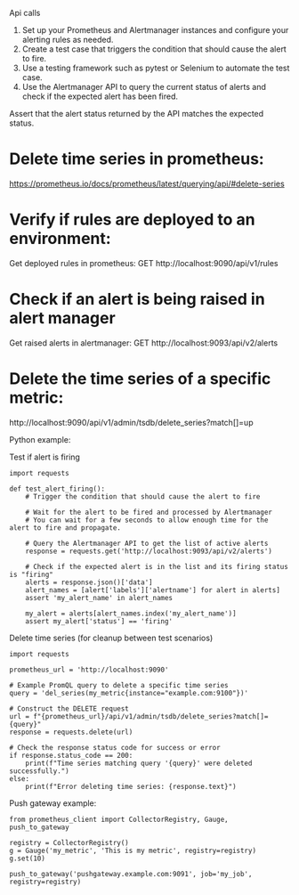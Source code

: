 Api calls

1. Set up your Prometheus and Alertmanager instances and configure your alerting rules as needed.
2. Create a test case that triggers the condition that should cause the alert to fire.
3. Use a testing framework such as pytest or Selenium to automate the test case.
4. Use the Alertmanager API to query the current status of alerts and check if the expected alert has been fired.

Assert that the alert status returned by the API matches the expected status.

# Delete time series in prometheus:
https://prometheus.io/docs/prometheus/latest/querying/api/#delete-series

# Verify if rules are deployed to an environment:

Get deployed rules in prometheus: GET http://localhost:9090/api/v1/rules

# Check if an alert is being raised in alert manager
Get raised alerts in alertmanager: GET http://localhost:9093/api/v2/alerts

# Delete the time series of a specific metric:
http://localhost:9090/api/v1/admin/tsdb/delete_series?match[]=up

Python example:

Test if alert is firing

```
import requests

def test_alert_firing():
    # Trigger the condition that should cause the alert to fire

    # Wait for the alert to be fired and processed by Alertmanager
    # You can wait for a few seconds to allow enough time for the alert to fire and propagate.

    # Query the Alertmanager API to get the list of active alerts
    response = requests.get('http://localhost:9093/api/v2/alerts')

    # Check if the expected alert is in the list and its firing status is "firing"
    alerts = response.json()['data']
    alert_names = [alert['labels']['alertname'] for alert in alerts]
    assert 'my_alert_name' in alert_names

    my_alert = alerts[alert_names.index('my_alert_name')]
    assert my_alert['status'] == 'firing'
```

Delete time series (for cleanup between test scenarios)
```
import requests

prometheus_url = 'http://localhost:9090'

# Example PromQL query to delete a specific time series
query = 'del_series(my_metric{instance="example.com:9100"})'

# Construct the DELETE request
url = f"{prometheus_url}/api/v1/admin/tsdb/delete_series?match[]={query}"
response = requests.delete(url)

# Check the response status code for success or error
if response.status_code == 200:
    print(f"Time series matching query '{query}' were deleted successfully.")
else:
    print(f"Error deleting time series: {response.text}")

```

Push gateway example:

```
from prometheus_client import CollectorRegistry, Gauge, push_to_gateway

registry = CollectorRegistry()
g = Gauge('my_metric', 'This is my metric', registry=registry)
g.set(10)

push_to_gateway('pushgateway.example.com:9091', job='my_job', registry=registry)


```